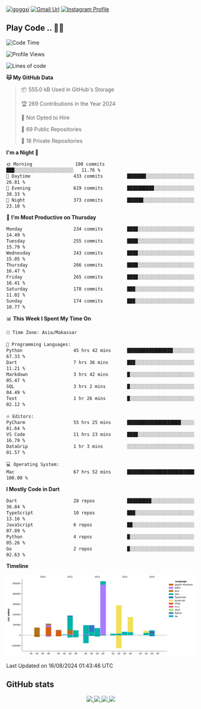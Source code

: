[![goggxi](https://img.shields.io/badge/Portofolio-Goggxi-orange)](https://goggxi.github.io)
[![Gmail Url](https://img.shields.io/twitter/url?label=Goggxi@gmail.com&logo=gmail&style=social&url=http%3A%2F%2Fmailto%3Acontact.Goggxi@gmail.com)](mailto:Goggxi@gmail.com) [![Instagram Profile](https://img.shields.io/twitter/url?label=moh_rifkan&logo=instagram&style=social&url=https://www.instagram.com/moh_rifkan/)](https://www.instagram.com/moh_rifkan/)

## Play Code .. 💬🚀

<!-- [![Moh Rifkan GitHub stats](https://github-readme-stats.vercel.app/api?username=goggxi&count_private=true&show_icons=true&theme=dracula&custom_title=Goggxi%20Statistic%20🚀)](https://github.com/goggxi/goggxi)

[![Top Langs](https://github-readme-stats.vercel.app/api/top-langs/?username=goggxi&langs_count=8&layout=compact&show_icons=true&theme=dracula)](https://github.com/goggxi/goggxi) -->

<!--START_SECTION:waka-->
![Code Time](http://img.shields.io/badge/Code%20Time-3%2C171%20hrs%2054%20mins-blue)

![Profile Views](http://img.shields.io/badge/Profile%20Views-7-blue)

![Lines of code](https://img.shields.io/badge/From%20Hello%20World%20I%27ve%20Written-1.8%20million%20lines%20of%20code-blue)

**🐱 My GitHub Data** 

> 📦 555.0 kB Used in GitHub's Storage 
 > 
> 🏆 269 Contributions in the Year 2024
 > 
> 🚫 Not Opted to Hire
 > 
> 📜 69 Public Repositories 
 > 
> 🔑 18 Private Repositories 
 > 
**I'm a Night 🦉** 

```text
🌞 Morning                190 commits         ███░░░░░░░░░░░░░░░░░░░░░░   11.76 % 
🌆 Daytime                433 commits         ███████░░░░░░░░░░░░░░░░░░   26.81 % 
🌃 Evening                619 commits         ██████████░░░░░░░░░░░░░░░   38.33 % 
🌙 Night                  373 commits         ██████░░░░░░░░░░░░░░░░░░░   23.10 % 
```
📅 **I'm Most Productive on Thursday** 

```text
Monday                   234 commits         ████░░░░░░░░░░░░░░░░░░░░░   14.49 % 
Tuesday                  255 commits         ████░░░░░░░░░░░░░░░░░░░░░   15.79 % 
Wednesday                243 commits         ████░░░░░░░░░░░░░░░░░░░░░   15.05 % 
Thursday                 266 commits         ████░░░░░░░░░░░░░░░░░░░░░   16.47 % 
Friday                   265 commits         ████░░░░░░░░░░░░░░░░░░░░░   16.41 % 
Saturday                 178 commits         ███░░░░░░░░░░░░░░░░░░░░░░   11.02 % 
Sunday                   174 commits         ███░░░░░░░░░░░░░░░░░░░░░░   10.77 % 
```


📊 **This Week I Spent My Time On** 

```text
🕑︎ Time Zone: Asia/Makassar

💬 Programming Languages: 
Python                   45 hrs 42 mins      █████████████████░░░░░░░░   67.33 % 
Dart                     7 hrs 36 mins       ███░░░░░░░░░░░░░░░░░░░░░░   11.21 % 
Markdown                 3 hrs 42 mins       █░░░░░░░░░░░░░░░░░░░░░░░░   05.47 % 
SQL                      3 hrs 2 mins        █░░░░░░░░░░░░░░░░░░░░░░░░   04.49 % 
Text                     1 hr 26 mins        █░░░░░░░░░░░░░░░░░░░░░░░░   02.12 % 

🔥 Editors: 
PyCharm                  55 hrs 25 mins      ████████████████████░░░░░   81.64 % 
VS Code                  11 hrs 23 mins      ████░░░░░░░░░░░░░░░░░░░░░   16.79 % 
DataGrip                 1 hr 3 mins         ░░░░░░░░░░░░░░░░░░░░░░░░░   01.57 % 

💻 Operating System: 
Mac                      67 hrs 52 mins      █████████████████████████   100.00 % 
```

**I Mostly Code in Dart** 

```text
Dart                     28 repos            █████████░░░░░░░░░░░░░░░░   36.84 % 
TypeScript               10 repos            ███░░░░░░░░░░░░░░░░░░░░░░   13.16 % 
JavaScript               6 repos             ██░░░░░░░░░░░░░░░░░░░░░░░   07.89 % 
Python                   4 repos             █░░░░░░░░░░░░░░░░░░░░░░░░   05.26 % 
Go                       2 repos             █░░░░░░░░░░░░░░░░░░░░░░░░   02.63 % 
```



**Timeline**

![Lines of Code chart](https://raw.githubusercontent.com/Goggxi/Goggxi/main/assets/bar_graph.png)


 Last Updated on 16/08/2024 01:43:46 UTC
<!--END_SECTION:waka-->

## GitHub stats

<p align="center">
  <a href="https://github.com/goggxi">
    <img src="http://github-profile-summary-cards.vercel.app/api/cards/profile-details?username=goggxi&theme=transparent" />
  </a>
  <a href="https://github.com/goggxi">
    <img src="https://github-readme-streak-stats.herokuapp.com/?user=goggxi&hide_border=true&card_width=338&theme=transparent" />
  </a>
  <a href="https://github.com/goggxi">
    <img src="http://github-profile-summary-cards.vercel.app/api/cards/stats?username=goggxi&theme=transparent" />
  </a>
  <a href="https://github.com/goggxi">
    <img src="https://github-readme-stats.vercel.app/api/top-langs/?username=goggxi&langs_count=10&exclude_repo=&hide=c,makefile,html,css,sass,nix,nunjucks,tsql,dockerfile,shell&card_width=699&hide_border=true&theme=transparent" />
  </a>
  <!-- <br/>
  <a href="https://github.com/goggxi">
    <img src="https://komarev.com/ghpvc/?username=goggxi&color=blue&style=flat" />
  </a> -->
</p>
